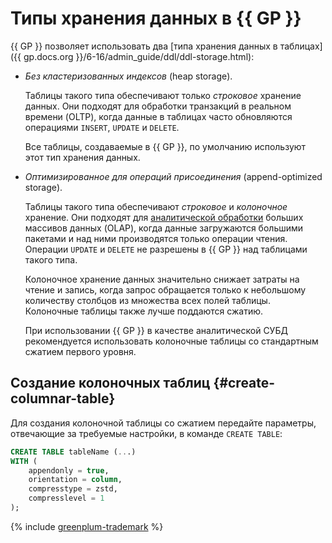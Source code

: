 # Типы хранения данных в {{ GP }}

{{ GP }} позволяет использовать два [типа хранения данных в таблицах]({{ gp.docs.org }}/6-16/admin_guide/ddl/ddl-storage.html):

* _Без кластеризованных индексов_ (heap storage).

    Таблицы такого типа обеспечивают только _строковое_ хранение данных. Они подходят для обработки транзакций в реальном времени (OLTP), когда данные в таблицах часто обновляются операциями `INSERT`, `UPDATE` и `DELETE`.

    Все таблицы, создаваемые в {{ GP }}, по умолчанию используют этот тип хранения данных.

* _Оптимизированное для операций присоединения_ (append-optimized storage).

    Таблицы такого типа обеспечивают _строковое_ и _колоночное_ хранение. Они подходят для [аналитической обработки](../../glossary/data-analytics.md) больших массивов данных (OLAP), когда данные загружаются большими пакетами и над ними производятся только операции чтения. Операции `UPDATE` и `DELETE` не разрешены в {{ GP }} над таблицами такого типа.

    Колоночное хранение данных значительно снижает затраты на чтение и запись, когда запрос обращается только к небольшому количеству столбцов из множества всех полей таблицы. Колоночные таблицы также лучше поддаются сжатию.

    При использовании {{ GP }} в качестве аналитической СУБД рекомендуется использовать колоночные таблицы со стандартным сжатием первого уровня.

## Создание колоночных таблиц {#create-columnar-table}

Для создания колоночной таблицы со сжатием передайте параметры, отвечающие за требуемые настройки, в команде `CREATE TABLE`:

```sql
CREATE TABLE tableName (...)
WITH (
    appendonly = true,
    orientation = column,
    compresstype = zstd,
    compresslevel = 1
);
```

{% include [greenplum-trademark](../../_includes/mdb/mgp/trademark.md) %}
